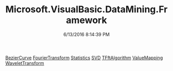 ﻿---
title: Microsoft.VisualBasic.DataMining.Framework
date: 6/13/2016 8:14:39 PM
---

[BezierCurve](T-Microsoft.VisualBasic.DataMining.Framework.BezierCurve.html)
[FourierTransform](T-Microsoft.VisualBasic.DataMining.Framework.FourierTransform.html)
[Statistics](T-Microsoft.VisualBasic.DataMining.Framework.Statistics.html)
[SVD](T-Microsoft.VisualBasic.DataMining.Framework.SVD.html)
[TFftAlgorithm](T-Microsoft.VisualBasic.DataMining.Framework.TFftAlgorithm.html)
[ValueMapping](T-Microsoft.VisualBasic.DataMining.Framework.ValueMapping.html)
[WaveletTransform](T-Microsoft.VisualBasic.DataMining.Framework.WaveletTransform.html)
